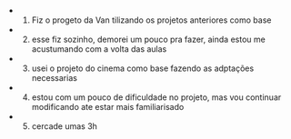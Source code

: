 - 1) Fiz o progeto da Van tilizando os projetos anteriores como base
- 2) esse fiz sozinho, demorei um pouco pra fazer, ainda estou me acustumando com a volta das aulas
- 3) usei o projeto do cinema como base fazendo as adptações necessarias
- 4) estou com um pouco de dificuldade no projeto, mas vou continuar modificando ate estar mais familiarisado
- 5) cercade umas 3h

